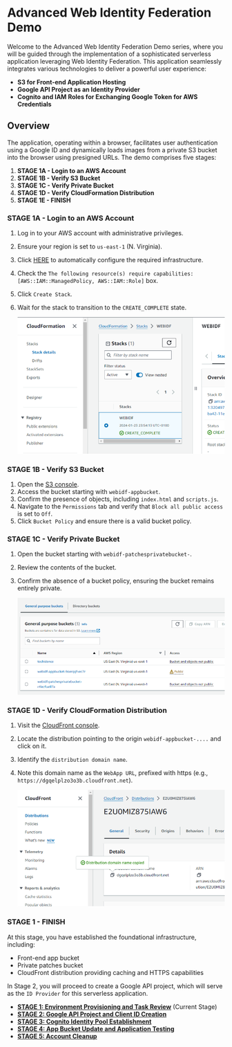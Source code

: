 # Advanced Web Identity Federation Demo

Welcome to the Advanced Web Identity Federation Demo series, where you will be guided through the implementation of a sophisticated serverless application leveraging Web Identity Federation. This application seamlessly integrates various technologies to deliver a powerful user experience:

- **S3 for Front-end Application Hosting**
- **Google API Project as an Identity Provider**
- **Cognito and IAM Roles for Exchanging Google Token for AWS Credentials**

## Overview

The application, operating within a browser, facilitates user authentication using a Google ID and dynamically loads images from a private S3 bucket into the browser using presigned URLs. The demo comprises five stages:

1. **STAGE 1A - Login to an AWS Account** 
2. **STAGE 1B - Verify S3 Bucket**
3. **STAGE 1C - Verify Private Bucket**
4. **STAGE 1D - Verify CloudFormation Distribution**
5. **STAGE 1E - FINISH**

### STAGE 1A - Login to an AWS Account

1. Log in to your AWS account with administrative privileges.
2. Ensure your region is set to `us-east-1` (N. Virginia).
3. Click [HERE](https://console.aws.amazon.com/cloudformation/home?region=us-east-1#/stacks/quickcreate?templateURL=https://techidence.s3.amazonaws.com/aws_projects/WEBIDF.yaml&stackName=WEBIDF) to automatically configure the required infrastructure.
4. Check the `The following resource(s) require capabilities: [AWS::IAM::ManagedPolicy, AWS::IAM::Role]` box.
5. Click `Create Stack`.
6. Wait for the stack to transition to the `CREATE_COMPLETE` state.

	![Untitled](/images/Untitled.png)

### STAGE 1B - Verify S3 Bucket

1. Open the [S3 console](https://s3.console.aws.amazon.com/s3/home?region=us-east-1).
2. Access the bucket starting with `webidf-appbucket`.
3. Confirm the presence of objects, including `index.html` and `scripts.js`.
4. Navigate to the `Permissions` tab and verify that `Block all public access` is set to `Off`.
5. Click `Bucket Policy` and ensure there is a valid bucket policy.

### STAGE 1C - Verify Private Bucket

1. Open the bucket starting with `webidf-patchesprivatebucket-`.
2. Review the contents of the bucket.
3. Confirm the absence of a bucket policy, ensuring the bucket remains entirely private.

	![Untitled](/images/Untitled1.png)
	
### STAGE 1D - Verify CloudFormation Distribution

1. Visit the [CloudFront console](https://us-east-1.console.aws.amazon.com/cloudfront/v3/home?region=us-east-1#/distributions).
2. Locate the distribution pointing to the origin `webidf-appbucket-....` and click on it.
3. Identify the `distribution domain name`.
4. Note this domain name as the `WebApp URL`, prefixed with https (e.g., `https://dgqelplzo3o3b.cloudfront.net`).

	![Untitled](/images/Untitled2.png)

### STAGE 1 - FINISH

At this stage, you have established the foundational infrastructure, including:

- Front-end app bucket
- Private patches bucket
- CloudFront distribution providing caching and HTTPS capabilities

In Stage 2, you will proceed to create a Google API project, which will serve as the `ID Provider` for this serverless application.

- [**STAGE 1: Environment Provisioning and Task Review**](https://github.com/Gbengard/aws-cognito-web-identity-federation/blob/main/Stage1%20-%20Environment%20Provisioning%20and%20Task%20Review.md) (Current Stage)
- [**STAGE 2: Google API Project and Client ID Creation**](https://github.com/Gbengard/aws-cognito-web-identity-federation/blob/main/Stage2%20-%20Create%20Google%20API%20Project%20%26%20Client%20ID.md)
- [**STAGE 3: Cognito Identity Pool Establishment**](https://github.com/Gbengard/aws-cognito-web-identity-federation/blob/main/Stage3%20-%20Create%20Cognito%20Identity%20Pool.md)
- [**STAGE 4: App Bucket Update and Application Testing**](https://github.com/Gbengard/aws-cognito-web-identity-federation/blob/main/Stage4%20-%20Update%20App%20Bucket%20%26%20Test%20Application.md)
- [**STAGE 5: Account Cleanup**](https://github.com/Gbengard/aws-cognito-web-identity-federation/blob/main/Stage5%20-%20Cleanup%20the%20account.md)
